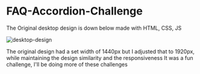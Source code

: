 # FAQ-Accordion-Challenge

The Original desktop design is down below
made with HTML, CSS, JS

![desktop-design](https://github.com/user-attachments/assets/1a94c65f-f200-4573-8d32-50435d2a3bdf)


The original design had a set width of 1440px but I adjusted that to 1920px, while maintaining the design similarity and the responsiveness
It was a fun challenge, I'll be doing more of these challenges 
